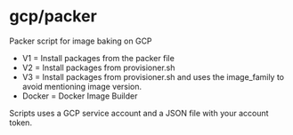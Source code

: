 # gcp/packer
Packer script for image baking on GCP

* V1 = Install packages from the packer file
* V2 = Install packages from provisioner.sh
* V3 = Install packages from provisioner.sh and uses the image_family to avoid mentioning image version.
* Docker = Docker Image Builder

Scripts uses a GCP service account and a JSON file with your account token.
